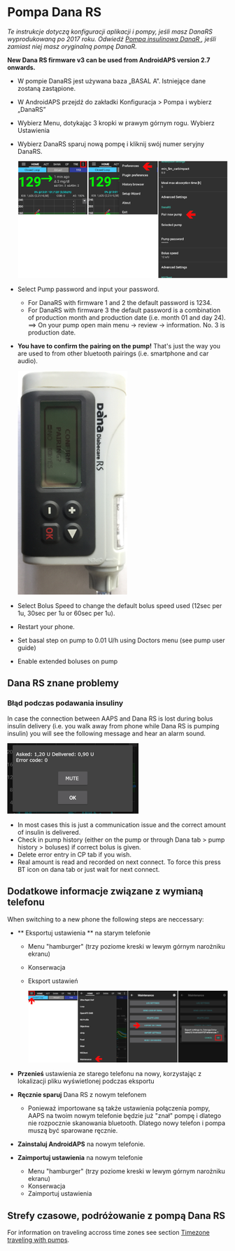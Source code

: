 # Pompa Dana RS

*Te instrukcje dotyczą konfiguracji aplikacji i pompy, jeśli masz DanaRS wyprodukowaną po 2017 roku. Odwiedź [ Pompa insulinowa DanaR ](./DanaR-Insulin-Pump), jeśli zamiast niej masz oryginalną pompę DanaR.*

**New Dana RS firmware v3 can be used from AndroidAPS version 2.7 onwards.**

* W pompie DanaRS jest używana baza „BASAL A”. Istniejące dane zostaną zastąpione.

* W AndroidAPS przejdź do zakładki Konfiguracja > Pompa i wybierz „DanaRS”

* Wybierz Menu, dotykając 3 kropki w prawym górnym rogu. Wybierz Ustawienia

* Wybierz DanaRS sparuj nową pompę i kliknij swój numer seryjny DanaRS.
  
  ![AAPS pair Dana RS](../images/AAPS_DanaRSPairing.png)

* Select Pump password and input your password.
  
  * For DanaRS with firmware 1 and 2 the default password is 1234.
  * For DanaRS with firmware 3 the default password is a combination of production month and production date (i.e. month 01 and day 24). ==> On your pump open main menu -> review -> information. No. 3 is production date.

* **You have to confirm the pairing on the pump!** That's just the way you are used to from other bluetooth pairings (i.e. smartphone and car audio).
  
  ![Dana RS confirmation pairing](../images/DanaRS_Pairing.png)

* Select Bolus Speed to change the default bolus speed used (12sec per 1u, 30sec per 1u or 60sec per 1u).

* Restart your phone.

* Set basal step on pump to 0.01 U/h using Doctors menu (see pump user guide)

* Enable extended boluses on pump

## Dana RS znane problemy

### Błąd podczas podawania insuliny

In case the connection between AAPS and Dana RS is lost during bolus insulin delivery (i.e. you walk away from phone while Dana RS is pumping insulin) you will see the following message and hear an alarm sound.

![Alarm insulin delivery](../images/DanaRS_Error_bolus.png)

* In most cases this is just a communication issue and the correct amount of insulin is delivered.
* Check in pump history (either on the pump or through Dana tab > pump history > boluses) if correct bolus is given.
* Delete error entry in CP tab if you wish.
* Real amount is read and recorded on next connect. To force this press BT icon on dana tab or just wait for next connect.

## Dodatkowe informacje związane z wymianą telefonu

When switching to a new phone the following steps are neccessary:

* ** Eksportuj ustawienia ** na starym telefonie
  
  * Menu "hamburger" (trzy poziome kreski w lewym górnym narożniku ekranu)
  * Konserwacja
  * Eksport ustawień
    
    ![Eksport ustawień AAPS](../images/AAPS_ExportSettings.png)

* **Przenieś** ustawienia ze starego telefonu na nowy, korzystając z lokalizacji pliku wyświetlonej podczas eksportu

* **Ręcznie sparuj** Dana RS z nowym telefonem 
  * Ponieważ importowane są także ustawienia połączenia pompy, AAPS na twoim nowym telefonie będzie już "znał" pompę i dlatego nie rozpocznie skanowania bluetooth. Dlatego nowy telefon i pompa muszą być sparowane ręcznie.
* **Zainstaluj AndroidAPS** na nowym telefonie.
* **Zaimportuj ustawienia** na nowym telefonie 
  * Menu "hamburger" (trzy poziome kreski w lewym górnym narożniku ekranu)
  * Konserwacja
  * Zaimportuj ustawienia

## Strefy czasowe, podróżowanie z pompą Dana RS

For information on traveling accross time zones see section [Timezone traveling with pumps](../Usage/Timezone-traveling#danarv2-danars).